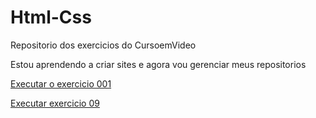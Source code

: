 # Html-Css
 Repositorio dos exercicios do CursoemVideo

 Estou aprendendo a criar sites e agora vou gerenciar meus repositorios

<a href="hhtps://ArthurHermes.github.io/Html-Css/Exercicios/Ex001/index.html"> Executar o exercicio 001 </a>

<a href="https://ArthurHermes.github.io/Html-Css/Exercicios/Ex009" target="_blank">Executar exercicio 09</a>
